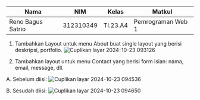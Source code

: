 |Nama|NIM|Kelas|Matkul|
|----|---|-----|------|
|Reno Bagus Satrio|312310349|TI.23.A4|Pemrograman Web 1|

1. Tambahkan Layout untuk menu About buat single layout yang berisi deskripsi, portfolio.
![Cuplikan layar 2024-10-23 093126](https://github.com/user-attachments/assets/32523435-384b-4e79-95f5-dcafe2ab0a48)

2. Tambahkan layout untuk menu Contact yang berisi form isian: nama, email, message, dll.

A. Sebelum diisi:
![Cuplikan layar 2024-10-23 094536](https://github.com/user-attachments/assets/9f787fb4-0650-4ca5-8d4e-04f9f679448e)

B. Sesudah diisi:
![Cuplikan layar 2024-10-23 094650](https://github.com/user-attachments/assets/7169b096-086c-436a-bdb3-a67211709a71)


